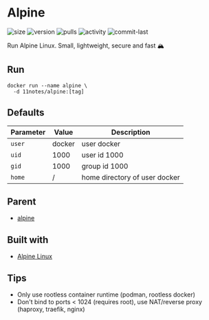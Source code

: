 # Alpine
![size](https://img.shields.io/docker/image-size/11notes/alpine/3.18?color=0eb305) ![version](https://img.shields.io/docker/v/11notes/alpine?color=eb7a09) ![pulls](https://img.shields.io/docker/pulls/11notes/alpine?color=2b75d6) ![activity](https://img.shields.io/github/commit-activity/m/11notes/docker-alpine?color=c91cb8) ![commit-last](https://img.shields.io/github/last-commit/11notes/docker-alpine?color=c91cb8)

Run Alpine Linux. Small, lightweight, secure and fast 🏔️

## Run
```shell
docker run --name alpine \
  -d 11notes/alpine:[tag]
```

## Defaults
| Parameter | Value | Description |
| --- | --- | --- |
| `user` | docker | user docker |
| `uid` | 1000 | user id 1000 |
| `gid` | 1000 | group id 1000 |
| `home` | / | home directory of user docker |

## Parent
* [alpine](https://hub.docker.com/_/alpine)

## Built with
* [Alpine Linux](https://alpinelinux.org)

## Tips
* Only use rootless container runtime (podman, rootless docker)
* Don't bind to ports < 1024 (requires root), use NAT/reverse proxy (haproxy, traefik, nginx)